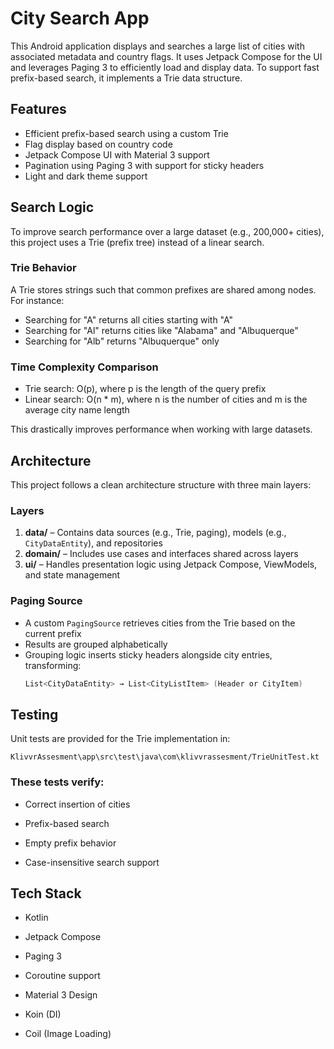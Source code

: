 # City Search App

This Android application displays and searches a large list of cities with associated metadata and country flags. It uses Jetpack Compose for the UI and leverages Paging 3 to efficiently load and display data. To support fast prefix-based search, it implements a Trie data structure.

## Features

- Efficient prefix-based search using a custom Trie
- Flag display based on country code
- Jetpack Compose UI with Material 3 support
- Pagination using Paging 3 with support for sticky headers
- Light and dark theme support

## Search Logic

To improve search performance over a large dataset (e.g., 200,000+ cities), this project uses a Trie (prefix tree) instead of a linear search.

### Trie Behavior

A Trie stores strings such that common prefixes are shared among nodes. For instance:

- Searching for "A" returns all cities starting with "A"
- Searching for "Al" returns cities like "Alabama" and "Albuquerque"
- Searching for "Alb" returns "Albuquerque" only

### Time Complexity Comparison

- Trie search: O(p), where p is the length of the query prefix
- Linear search: O(n * m), where n is the number of cities and m is the average city name length

This drastically improves performance when working with large datasets.

## Architecture

This project follows a clean architecture structure with three main layers:

### Layers

1. **data/** – Contains data sources (e.g., Trie, paging), models (e.g., `CityDataEntity`), and repositories
2. **domain/** – Includes use cases and interfaces shared across layers
3. **ui/** – Handles presentation logic using Jetpack Compose, ViewModels, and state management

### Paging Source

- A custom `PagingSource` retrieves cities from the Trie based on the current prefix
- Results are grouped alphabetically
- Grouping logic inserts sticky headers alongside city entries, transforming:
  ```kotlin
  List<CityDataEntity> → List<CityListItem> (Header or CityItem)
  ```

## Testing

Unit tests are provided for the Trie implementation in:
```
KlivvrAssesment\app\src\test\java\com\klivvrassesment/TrieUnitTest.kt
```
### These tests verify:

  - Correct insertion of cities

  - Prefix-based search

  - Empty prefix behavior

  - Case-insensitive search support

## Tech Stack

  - Kotlin

  - Jetpack Compose

  - Paging 3

  - Coroutine support

  - Material 3 Design
  - Koin (DI)
  - Coil (Image Loading)

  
